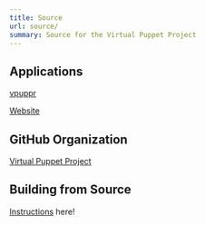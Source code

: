 ```yaml
---
title: Source
url: source/
summary: Source for the Virtual Puppet Project
---
```


## Applications

[vpuppr](https://github.com/virtual-puppet-project/vpuppr)

[Website](https://github.com/virtual-puppet-project/virtual-puppet-project-website)

## GitHub Organization

[Virtual Puppet Project](https://github.com/virtual-puppet-project)

## Building from Source

[Instructions](https://github.com/virtual-puppet-project/vpuppr#building-from-source) here!
